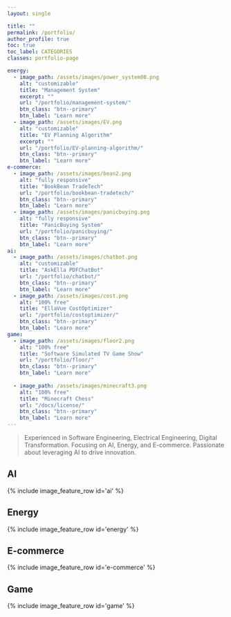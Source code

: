 ```yaml
---  
layout: single

title: ""  
permalink: /portfolio/  
author_profile: true  
toc: true
toc_label: CATEGORIES
classes: portfolio-page

energy:  
  - image_path: /assets/images/power_system00.png  
    alt: "customizable"  
    title: "Management System"  
    excerpt: ""  
    url: "/portfolio/management-system/"  
    btn_class: "btn--primary"
    btn_label: "Learn more"
  - image_path: /assets/images/EV.png  
    alt: "customizable"  
    title: "EV Planning Algorithm"  
    excerpt: ""
    url: "/portfolio/EV-planning-algorithm/"
    btn_class: "btn--primary"
    btn_label: "Learn more"
e-commerce:  
  - image_path: /assets/images/bean2.png  
    alt: "fully responsive"  
    title: "BookBean TradeTech"   
    url: "/portfolio/bookbean-tradetech/"  
    btn_class: "btn--primary"
    btn_label: "Learn more"
  - image_path: /assets/images/panicbuying.png  
    alt: "fully responsive"  
    title: "PanicBuying System"   
    url: "/portfolio/panicbuying/"  
    btn_class: "btn--primary"
    btn_label: "Learn more"
ai:  
  - image_path: /assets/images/chatbot.png  
    alt: "customizable"  
    title: "AskElla PDFChatBot"   
    url: "/portfolio/chatbot/"  
    btn_class: "btn--primary"
    btn_label: "Learn more"
  - image_path: /assets/images/cost.png  
    alt: "100% free"  
    title: "EllaVue CostOptimizer"   
    url: "/portfolio/costoptimizer/" 
    btn_class: "btn--primary"
    btn_label: "Learn more"
game:  
  - image_path: /assets/images/floor2.png  
    alt: "100% free"  
    title: "Software Simulated TV Game Show"   
    url: "/portfolio/floor/"  
    btn_class: "btn--primary"
    btn_label: "Learn more"
   
  - image_path: /assets/images/minecraft3.png  
    alt: "100% free"  
    title: "Minecraft Chess"   
    url: "/docs/license/" 
    btn_class: "btn--primary"
    btn_label: "Learn more" 
---  
```


> Experienced in Software Engineering, Electrical Engineering, Digital Transformation. Focusing on AI, Energy, and E-commerce. Passionate about leveraging AI to drive innovation.

## AI
{% include image_feature_row id='ai' %}

## Energy
{% include image_feature_row id='energy' %}

## E-commerce
{% include image_feature_row id='e-commerce' %}

## Game
{% include image_feature_row id='game' %}
    

